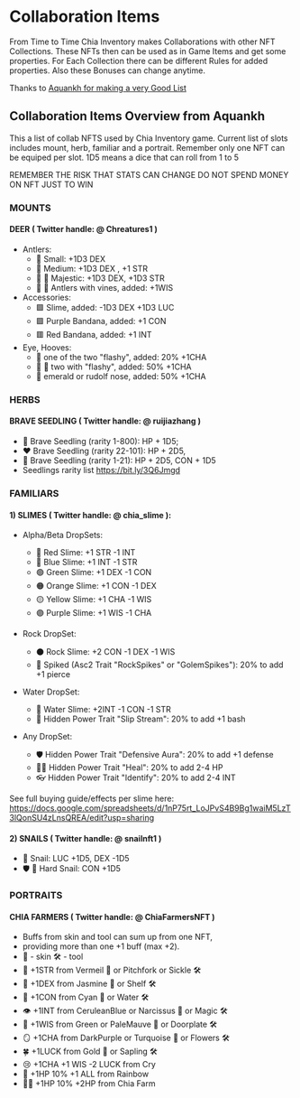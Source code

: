# Collaboration Items

From Time to Time Chia Inventory makes Collaborations with other NFT Collections. These NFTs then can be used as in Game Items and get some properties. For Each Collection there can be different Rules for added properties. Also these Bonuses can change anytime.

Thanks to [Aquankh for making a very Good List](https://discord.com/channels/994949585657143296/1002944709842452491/1003666362176118936)

## Collaboration Items Overview from Aquankh

This a list of collab NFTS used by Chia Inventory game.
Current list of slots includes mount, herb, familiar and a portrait.
Remember only one NFT can be equiped per slot.
1D5 means a dice that can roll from 1 to 5

REMEMBER THE RISK THAT STATS CAN CHANGE
DO NOT SPEND MONEY ON NFT JUST TO WIN

### MOUNTS
#### DEER ( Twitter handle: @ Chreatures1 )
- Antlers:
    - 🤏 Small: +1D3 DEX
    - 🦌 Medium: +1D3 DEX , +1 STR
    - 👑 🦌 Majestic: +1D3 DEX, +1D3 STR
    - 🍷 🦌 Antlers with vines, added: +1WIS
- Accessories:
    - 🟩 Slime, added: -1D3 DEX +1D3 LUC
    - 🟪 Purple Bandana, added: +1 CON
    - 🟥 Red Bandana, added: +1 INT
- Eye, Hooves:
    - 📸 one of the two "flashy", added: 20% +1CHA
    - 📸 📸 two with "flashy", added: 50% +1CHA
    - 🔴 emerald or rudolf nose, added: 50% +1CHA

### HERBS

#### BRAVE SEEDLING ( Twitter handle: @ ruijiazhang )

- 🌱 Brave Seedling (rarity 1-800): HP + 1D5;
- ❤️  Brave Seedling (rarity 22-101): HP + 2D5,
- 💪   Brave Seedling (rarity 1-21): HP + 2D5, CON + 1D5
- Seedlings rarity list https://bit.ly/3Q6Jmgd

### FAMILIARS

#### 1) SLIMES ( Twitter handle: @ chia_slime ):

- Alpha/Beta DropSets:
    - 🔴 Red Slime: +1 STR -1 INT
    - 🔵 Blue Slime: +1 INT -1 STR
    - 🟢 Green Slime: +1 DEX -1 CON
    - 🟠 Orange Slime: +1 CON -1 DEX
    - 🟡 Yellow Slime: +1 CHA -1 WIS
    - 🟣 Purple Slime: +1 WIS -1 CHA

- Rock DropSet:
    - ⚫ Rock Slime: +2 CON -1 DEX -1 WIS
    - 🔪 Spiked (Asc2 Trait "RockSpikes" or "GolemSpikes"): 20% to add +1 pierce 

- Water DropSet:
    - 🌊 Water Slime: +2INT -1 CON -1 STR
    - 🚿 Hidden Power Trait "Slip Stream": 20% to add +1 bash

- Any DropSet:
    - 🛡️ Hidden Power Trait "Defensive Aura": 20% to add +1 defense
    - 🧑‍⚕️ Hidden Power Trait "Heal": 20% to add 2-4 HP
    - 👓 Hidden Power Trait "Identify": 20% to add 2-4 INT

See full buying guide/effects per slime here: https://docs.google.com/spreadsheets/d/1nP75rt_LoJPvS4B9Bg1waiM5LzT3lQonSU4zLnsQREA/edit?usp=sharing

#### 2) SNAILS ( Twitter handle: @ snailnft1 )

- 🐌 Snail: LUC +1D5, DEX -1D5
- 🛡 🐌 Hard Snail: CON +1D5

### PORTRAITS

#### CHIA FARMERS ( Twitter handle: @ ChiaFarmersNFT )
- Buffs from skin and tool can sum up from one NFT,
- providing more than one +1 buff (max +2).
- 🎨 - skin 🛠️  - tool
- 💪 +1STR from Vermeil 🎨 or Pitchfork or Sickle 🛠️
- 👟 +1DEX from Jasmine 🎨 or Shelf 🛠️ 
- 💓 +1CON from Cyan 🎨 or Water 🛠️ 
- 👁️ +1INT from CeruleanBlue or Narcissus 🎨 or Magic 🛠️ 
- 🧠 +1WIS from Green or PaleMauve 🎨 or Doorplate 🛠️ 
- 🪞 +1CHA from DarkPurple or Turquoise 🎨 or Flowers 🛠️ 
- 🍀 +1LUCK from Gold 🎨 or Sapling 🛠️ 
- 😢 +1CHA +1 WIS -2 LUCK from Cry
- 🌈 +1HP 10% +1 ALL from Rainbow
- 🧑‍🌾 +1HP 10% +2HP from Chia Farm 
